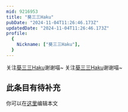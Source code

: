```yaml
---
mid: 9216953
title: "葵三三Haku"
pubDate: "2024-11-04T11:26:46.173Z"
updatedDate: "2024-11-04T11:26:46.173Z"
profile:
  {
    Nickname: ["葵三三Haku"],
  }
---
```


关注[葵三三Haku](https://space.bilibili.com/9216953)谢谢喵~ 关注[葵三三Haku](https://space.bilibili.com/9216953)谢谢喵~

## 此条目有待补充
你可以在[这里](https://github.com/Yuhanawa/VTuber.ICU-Content/edit/master/v/葵三三Haku/index.md)编辑本文
